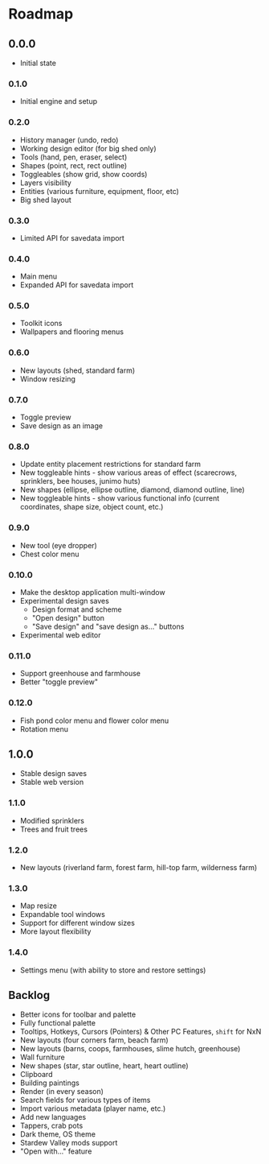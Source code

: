 # Roadmap

## 0.0.0

- Initial state

### 0.1.0

- Initial engine and setup

### 0.2.0

- History manager (undo, redo)
- Working design editor (for big shed only)
- Tools (hand, pen, eraser, select)
- Shapes (point, rect, rect outline)
- Toggleables (show grid, show coords)
- Layers visibility
- Entities (various furniture, equipment, floor, etc)
- Big shed layout

### 0.3.0

- Limited API for savedata import

### 0.4.0

- Main menu
- Expanded API for savedata import

### 0.5.0

- Toolkit icons
- Wallpapers and flooring menus

### 0.6.0

- New layouts (shed, standard farm)
- Window resizing

### 0.7.0

- Toggle preview
- Save design as an image

### 0.8.0

- Update entity placement restrictions for standard farm
- New toggleable hints - show various areas of effect (scarecrows, sprinklers, bee houses, junimo huts)
- New shapes (ellipse, ellipse outline, diamond, diamond outline, line)
- New toggleable hints - show various functional info (current coordinates, shape size, object count, etc.)

### 0.9.0

- New tool (eye dropper)
- Chest color menu

### 0.10.0

- Make the desktop application multi-window
- Experimental design saves
  - Design format and scheme
  - "Open design" button
  - "Save design" and "save design as..." buttons
- Experimental web editor

### 0.11.0

- Support greenhouse and farmhouse
- Better "toggle preview"

### 0.12.0

- Fish pond color menu and flower color menu
- Rotation menu

## 1.0.0

- Stable design saves
- Stable web version

### 1.1.0

- Modified sprinklers
- Trees and fruit trees

### 1.2.0

- New layouts (riverland farm, forest farm, hill-top farm, wilderness farm)

### 1.3.0

- Map resize
- Expandable tool windows
- Support for different window sizes
- More layout flexibility

### 1.4.0

- Settings menu (with ability to store and restore settings)

## Backlog

- Better icons for toolbar and palette
- Fully functional palette
- Tooltips, Hotkeys, Cursors (Pointers) & Other PC Features, `shift` for NxN
- New layouts (four corners farm, beach farm)
- New layouts (barns, coops, farmhouses, slime hutch, greenhouse)
- Wall furniture
- New shapes (star, star outline, heart, heart outline)
- Clipboard
- Building paintings
- Render (in every season)
- Search fields for various types of items
- Import various metadata (player name, etc.)
- Add new languages
- Tappers, crab pots
- Dark theme, OS theme
- Stardew Valley mods support
- "Open with..." feature
